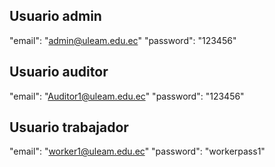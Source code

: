 ## Usuario admin
"email": "admin@uleam.edu.ec"
"password": "123456"


## Usuario auditor
"email": "Auditor1@uleam.edu.ec"
"password": "123456"

## Usuario trabajador
"email": "worker1@uleam.edu.ec"
"password": "workerpass1"